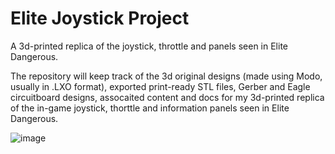 # Elite Joystick Project
A 3d-printed replica of the joystick, throttle and panels seen in Elite Dangerous.

The repository will keep track of the 3d original designs (made using Modo, usually in .LXO format), exported print-ready STL files, Gerber and Eagle circuitboard designs, assocaited content and docs for my 3d-printed replica of the in-game joystick, thorttle and information panels seen in Elite Dangerous.


![image](https://user-images.githubusercontent.com/1217415/131980442-5d84dd8e-da48-465d-a32c-d64367416060.png)
